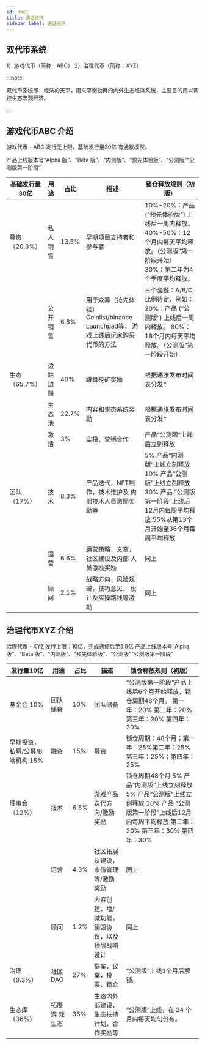 ```yaml
---
id: doc1
title: 通证经济
sidebar_label: 通证经济
---
```



## 双代币系统

1）游戏代币（简称：ABC）
2）治理代币（简称：XYZ）

:::note

双代币系统即：经济的天平，用来平衡劲舞的内外生态经济系统，主要目的用以调控生态宏观经济。

:::



## 游戏代币ABC 介绍

游戏代币 - ABC
发行无上限，基础发行量30亿
有通胀模型。

产品上线版本号“Alpha 版”、“Beta 版”、“内测版”、“预先体验版”、“公测版”“公测版第一阶段”


| 基础发行量30亿 | 用途     | 占比  | 描述                                                                             | 锁仓释放规则（初版）                                                                                                                              |
|----------------|----------|-------|----------------------------------------------------------------------------------|---------------------------------------------------------------------------------------------------------------------------------------------------|
| 募资（20.3%）  | 私人销售 | 13.5% | 早期项目支持者和参与者                                                           | 10%-20%：产品 (“预先体验版”) 上线后一周内释放。 40%-50%：12个月内每天平均释放。（公测版”第一阶段开始） 30%：第二年为4个季度平均释放。             |
|                | 公开销售 | 6.8%  | 用于众筹（抢先体验） Coinlist/binance Launchpad等， 游戏上线后玩家购买代币的方法 | 三个套餐：A/B/C,比例待定，例如： 20%：产品 (“公测版”) 上线后一周内释放。 80%：18个月内每天平均释放。（公测版”第一阶段开始）                       |
| 生态（65.7%）  | 边跳边赚 | 40%   | 跳舞挖矿奖励                                                                     | 根据通胀发布时间表分发*                                                                                                                           |
|                | 生态池   | 22.7% | 内容和生态系统奖励                                                               | 根据通胀发布时间表分发*                                                                                                                           |
|                | 激活     | 3%    | 空投，营销合作                                                                   | 产品“公测版”上线后立刻释放                                                                                                                        |
| 团队（17%）    | 技术     | 8.3%  | 产品迭代，NFT制作，技术维护及 内部技术人员激励奖励等                             | 5%  产品“内测版”上线立刻释放 10% 产品“公测版”上线立刻释放 30% 产品 “公测版第一阶段”上线后12月内每周平均释放 55%从第13个月开始至36个月每周平均释放 |
|                | 运营     | 6.6%  | 运营策略，文案，社区建设及内部 人员激励奖励                                      | 同上                                                                                                                                              |
|                | 顾问     | 2.1%  | 战略方向，风险规避，技巧意见， 设计及实操路线等激励                              | 同上                                                                                                                                              |

## 治理代币XYZ 介绍

治理代币 - XYZ
发行上限：10亿，完成通缩后至5.9亿
产品上线版本号“Alpha 版”、“Beta 版”、“内测版”、“预先体验版”、“公测版”“公测版第一阶段”

| 发行量10亿                       | 用途          | 占比 | 描述                                            | 锁仓释放规则（初版）                                                                                                                                           |
|----------------------------------|---------------|------|-------------------------------------------------|----------------------------------------------------------------------------------------------------------------------------------------------------------------|
| 基金会 10%                       | 团队储备      | 10%  | 团队储备                                        | “公测版第一阶段”产品上线后6个月开始释放，锁仓周期48个月。 第一年：20% 第二年：20% 第三年：30% 第四年：30%                                                      |
| 早期投资， 私募/公募/B端机构 15% | 融资          | 15%  | 募资                                            | 锁仓周期：48个月；第一年：25%第二年：25%第三年：25%；第四年：25%                                                                                               |
| 理事会（12%）                    | 技术          | 6.5% | 游戏产品迭代方向/激励奖励                       | 锁仓周期48个月 5%  产品“内测版”上线立刻释放 5% 产品“公测版”上线立刻释放 10% 产品 “公测版第一阶段”上线后12月内每周平均释放  第二年：20% 第三年：30% 第四年：30% |
|                                  | 运营          | 4.3% | 社区拓展及建设，市值管理等/激励奖励             | 同上                                                                                                                                                           |
|                                  | 顾问          | 1.2% | 内容创建，增/减功能，销毁协议，以及顶层战略设计 | 同上                                                                                                                                                           |
| 治理（8.3%）                     | 社区DAO       | 27%  | 提案，议案，投票，锁仓                          | “公测版”上线1个月后解锁。                                                                                                                                      |
| 生态库（36%）                    | 拓展游 戏生态 | 36%  | 生态内外部建设，生态扶持计划，合作奖励等        | “公测版”上线，在 24 个月内每天均匀分布。                                                                                                                       |

